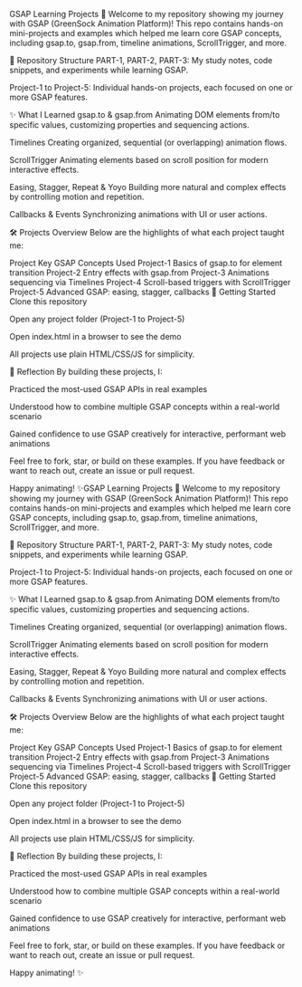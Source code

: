 GSAP Learning Projects 🚀
Welcome to my repository showing my journey with GSAP (GreenSock Animation Platform)! This repo contains hands-on mini-projects and examples which helped me learn core GSAP concepts, including gsap.to, gsap.from, timeline animations, ScrollTrigger, and more.

📁 Repository Structure
PART-1, PART-2, PART-3: My study notes, code snippets, and experiments while learning GSAP.

Project-1 to Project-5: Individual hands-on projects, each focused on one or more GSAP features.

✨ What I Learned
gsap.to & gsap.from
Animating DOM elements from/to specific values, customizing properties and sequencing actions.

Timelines
Creating organized, sequential (or overlapping) animation flows.

ScrollTrigger
Animating elements based on scroll position for modern interactive effects.

Easing, Stagger, Repeat & Yoyo
Building more natural and complex effects by controlling motion and repetition.

Callbacks & Events
Synchronizing animations with UI or user actions.

🛠️ Projects Overview
Below are the highlights of what each project taught me:

Project	Key GSAP Concepts Used
Project-1	Basics of gsap.to for element transition
Project-2	Entry effects with gsap.from
Project-3	Animations sequencing via Timelines
Project-4	Scroll-based triggers with ScrollTrigger
Project-5	Advanced GSAP: easing, stagger, callbacks
🚩 Getting Started
Clone this repository

Open any project folder (Project-1 to Project-5)

Open index.html in a browser to see the demo

All projects use plain HTML/CSS/JS for simplicity.

📝 Reflection
By building these projects, I:

Practiced the most-used GSAP APIs in real examples

Understood how to combine multiple GSAP concepts within a real-world scenario

Gained confidence to use GSAP creatively for interactive, performant web animations

Feel free to fork, star, or build on these examples. If you have feedback or want to reach out, create an issue or pull request.

Happy animating! ✨GSAP Learning Projects 🚀
Welcome to my repository showing my journey with GSAP (GreenSock Animation Platform)! This repo contains hands-on mini-projects and examples which helped me learn core GSAP concepts, including gsap.to, gsap.from, timeline animations, ScrollTrigger, and more.

📁 Repository Structure
PART-1, PART-2, PART-3: My study notes, code snippets, and experiments while learning GSAP.

Project-1 to Project-5: Individual hands-on projects, each focused on one or more GSAP features.

✨ What I Learned
gsap.to & gsap.from
Animating DOM elements from/to specific values, customizing properties and sequencing actions.

Timelines
Creating organized, sequential (or overlapping) animation flows.

ScrollTrigger
Animating elements based on scroll position for modern interactive effects.

Easing, Stagger, Repeat & Yoyo
Building more natural and complex effects by controlling motion and repetition.

Callbacks & Events
Synchronizing animations with UI or user actions.

🛠️ Projects Overview
Below are the highlights of what each project taught me:

Project	Key GSAP Concepts Used
Project-1	Basics of gsap.to for element transition
Project-2	Entry effects with gsap.from
Project-3	Animations sequencing via Timelines
Project-4	Scroll-based triggers with ScrollTrigger
Project-5	Advanced GSAP: easing, stagger, callbacks
🚩 Getting Started
Clone this repository

Open any project folder (Project-1 to Project-5)

Open index.html in a browser to see the demo

All projects use plain HTML/CSS/JS for simplicity.

📝 Reflection
By building these projects, I:

Practiced the most-used GSAP APIs in real examples

Understood how to combine multiple GSAP concepts within a real-world scenario

Gained confidence to use GSAP creatively for interactive, performant web animations

Feel free to fork, star, or build on these examples. If you have feedback or want to reach out, create an issue or pull request.

Happy animating! ✨
